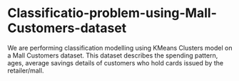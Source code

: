 # Classificatio-problem-using-Mall-Customers-dataset
We are performing classification modelling using KMeans Clusters model on a Mall Customers dataset. This dataset describes the spending pattern, ages, average savings details of customers who hold cards issued by the retailer/mall.
